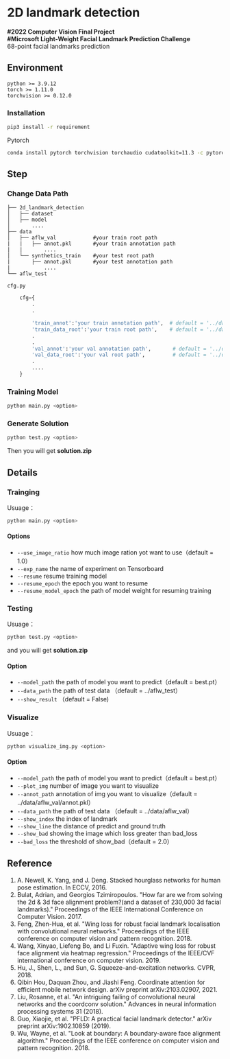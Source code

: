 # 2D landmark detection
**#2022 Computer Vision Final Project**<br>
**#Microsoft Light-Weight Facial Landmark Prediction Challenge**<br>
68-point facial landmarks prediction
## Environment
```
python >= 3.9.12
torch >= 1.11.0
torchvision >= 0.12.0
```
### Installation
```bash
pip3 install -r requirement
```
Pytorch 
```bash
conda install pytorch torchvision torchaudio cudatoolkit=11.3 -c pytorch
```
## Step
### Change Data Path
```
├── 2d_landmark_detection
│   ├── dataset
│   ├── model
│       ....
├── data
│   ├── aflw_val            #your train root path
|   |   ├── annot.pkl       #your train annotation path
|   |       ....
│   └── synthetics_train    #your test root path
|       ├── annot.pkl       #your test annotation path
|           ....
└── aflw_test
```
`cfg.py`
```PYTHON
    cfg={
        .
        .

        'train_annot':'your train annotation path',  # default = '../data/synthetics_train/annot.pkl'
        'train_data_root':'your train root path',    # default = '../data/synthetics_train'
        .
        .
        'val_annot':'your val annotation path',       # default = '../data/aflw_val/annot.pkl' 
        'val_data_root':'your val root path',         # default = '../data/aflw_val' 
        .
        ....
    }
```
### Training Model
```bash
python main.py <option>
```
### Generate Solution
```bash
python test.py <option>
```
Then you will get  **solution.zip**


## Details
### Trainging
Usuage：
```bash
python main.py <option>
```
#### Options
* `--use_image_ratio` how much image ration yot want to use（default = 1.0） 
* `--exp_name`  the name of experiment on Tensorboard
* `--resume` resume training model
* `--resume_epoch` the epoch you want to resume
* `--resume_model_epoch` the path of model weight for resuming training
### Testing
Usuage：
```bash
python test.py <option>
```
and you will get **solution.zip**
#### Option
* `--model_path` the path of model you want to predict（default = best.pt） 
* `--data_path` the path of test data （default = ../aflw_test） 
* `--show_result`  （default = False) 

### Visualize
Usuage：
```bash
python visualize_img.py <option>
```
#### Option
* `--model_path` the path of model you want to predict（default = best.pt） 
* `--plot_img` number of image you want to visualize
* `--annot_path` annotation of img you want to visualize（default = ../data/aflw_val/annot.pkl）
* `--data_path` the path of test data （default = ../data/aflw_val） 
* `--show_index` the index of landmark
* `--show_line` the distance of predict and ground truth
* `--show_bad` showing the image which loss greater than bad_loss
* `--bad_loss` the threshold of show_bad（default = 2.0） 

## Reference
1. A. Newell, K. Yang, and J. Deng. Stacked hourglass networks for human pose estimation. In ECCV, 2016.
2. Bulat, Adrian, and Georgios Tzimiropoulos. "How far are we from solving the 2d & 3d face alignment problem?(and a dataset of 230,000 3d facial landmarks)." Proceedings of the IEEE International Conference on Computer Vision. 2017.
3. Feng, Zhen-Hua, et al. "Wing loss for robust facial landmark localisation with convolutional neural networks."      Proceedings of the IEEE conference on computer vision and pattern recognition. 2018.
4. Wang, Xinyao, Liefeng Bo, and Li Fuxin. "Adaptive wing loss for robust face alignment via heatmap regression." Proceedings of the IEEE/CVF international conference on computer vision. 2019. 
5. Hu, J., Shen, L., and Sun, G. Squeeze-and-excitation networks. CVPR, 2018.
6. Qibin Hou, Daquan Zhou, and Jiashi Feng. Coordinate attention for efficient mobile network design. arXiv preprint arXiv:2103.02907, 2021.
7. Liu, Rosanne, et al. "An intriguing failing of convolutional neural networks and the coordconv solution." Advances in neural information processing systems 31 (2018).
8. Guo, Xiaojie, et al. "PFLD: A practical facial landmark detector." arXiv preprint arXiv:1902.10859 (2019).
9. Wu, Wayne, et al. "Look at boundary: A boundary-aware face alignment algorithm." Proceedings of the IEEE conference on computer vision and pattern recognition. 2018.
